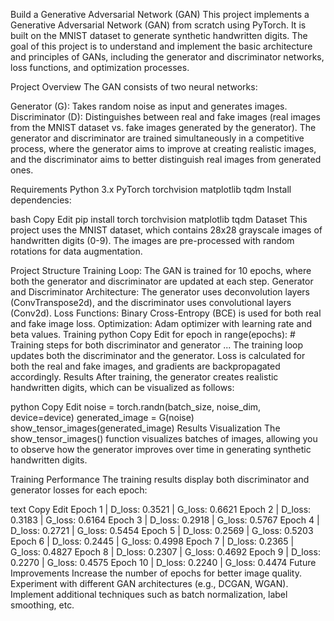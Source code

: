 Build a Generative Adversarial Network (GAN)
This project implements a Generative Adversarial Network (GAN) from scratch using PyTorch. It is built on the MNIST dataset to generate synthetic handwritten digits. The goal of this project is to understand and implement the basic architecture and principles of GANs, including the generator and discriminator networks, loss functions, and optimization processes.

Project Overview
The GAN consists of two neural networks:

Generator (G): Takes random noise as input and generates images.
Discriminator (D): Distinguishes between real and fake images (real images from the MNIST dataset vs. fake images generated by the generator).
The generator and discriminator are trained simultaneously in a competitive process, where the generator aims to improve at creating realistic images, and the discriminator aims to better distinguish real images from generated ones.

Requirements
Python 3.x
PyTorch
torchvision
matplotlib
tqdm
Install dependencies:

bash
Copy
Edit
pip install torch torchvision matplotlib tqdm
Dataset
This project uses the MNIST dataset, which contains 28x28 grayscale images of handwritten digits (0-9). The images are pre-processed with random rotations for data augmentation.

Project Structure
Training Loop: The GAN is trained for 10 epochs, where both the generator and discriminator are updated at each step.
Generator and Discriminator Architecture: The generator uses deconvolution layers (ConvTranspose2d), and the discriminator uses convolutional layers (Conv2d).
Loss Functions: Binary Cross-Entropy (BCE) is used for both real and fake image loss.
Optimization: Adam optimizer with learning rate and beta values.
Training
python
Copy
Edit
for epoch in range(epochs):
    # Training steps for both discriminator and generator
    ...
The training loop updates both the discriminator and the generator.
Loss is calculated for both the real and fake images, and gradients are backpropagated accordingly.
Results
After training, the generator creates realistic handwritten digits, which can be visualized as follows:

python
Copy
Edit
noise = torch.randn(batch_size, noise_dim, device=device)
generated_image = G(noise)
show_tensor_images(generated_image)
Results Visualization
The show_tensor_images() function visualizes batches of images, allowing you to observe how the generator improves over time in generating synthetic handwritten digits.

Training Performance
The training results display both discriminator and generator losses for each epoch:

text
Copy
Edit
Epoch 1 | D_loss: 0.3521 | G_loss: 0.6621
Epoch 2 | D_loss: 0.3183 | G_loss: 0.6164
Epoch 3 | D_loss: 0.2918 | G_loss: 0.5767
Epoch 4 | D_loss: 0.2721 | G_loss: 0.5454
Epoch 5 | D_loss: 0.2569 | G_loss: 0.5203
Epoch 6 | D_loss: 0.2445 | G_loss: 0.4998
Epoch 7 | D_loss: 0.2365 | G_loss: 0.4827
Epoch 8 | D_loss: 0.2307 | G_loss: 0.4692
Epoch 9 | D_loss: 0.2270 | G_loss: 0.4575
Epoch 10 | D_loss: 0.2240 | G_loss: 0.4474
Future Improvements
Increase the number of epochs for better image quality.
Experiment with different GAN architectures (e.g., DCGAN, WGAN).
Implement additional techniques such as batch normalization, label smoothing, etc.
